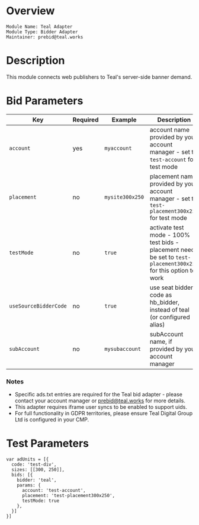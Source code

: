Overview
========

```
Module Name: Teal Adapter
Module Type: Bidder Adapter
Maintainer: prebid@teal.works
```

Description
===========

This module connects web publishers to Teal's server-side banner demand.

# Bid Parameters

| Key | Required | Example | Description |
| --- | -------- | ------- | ----------- |
| `account` | yes | `myaccount` | account name provided by your account manager - set to `test-account` for test mode |
| `placement` | no | `mysite300x250` | placement name provided by your account manager - set to `test-placement300x250` for test mode |
| `testMode` | no | `true` | activate test mode - 100% test bids - placement needs be set to `test-placement300x250` for this option to work |
| `useSourceBidderCode` | no | `true` | use seat bidder code as hb_bidder, instead of teal (or configured alias) |
| `subAccount` | no | `mysubaccount` | subAccount name, if provided by your account manager |

### Notes

- Specific ads.txt entries are required for the Teal bid adapter - please contact your account manager or <prebid@teal.works> for more details.
- This adapter requires iframe user syncs to be enabled to support uids.
- For full functionality in GDPR territories, please ensure Teal Digital Group Ltd is configured in your CMP.

# Test Parameters

```
var adUnits = [{
  code: 'test-div',
  sizes: [[300, 250]],
  bids: [{
    bidder: 'teal',
    params: {
      account: 'test-account',
      placement: 'test-placement300x250',
      testMode: true
    },
  }]
}]
```
